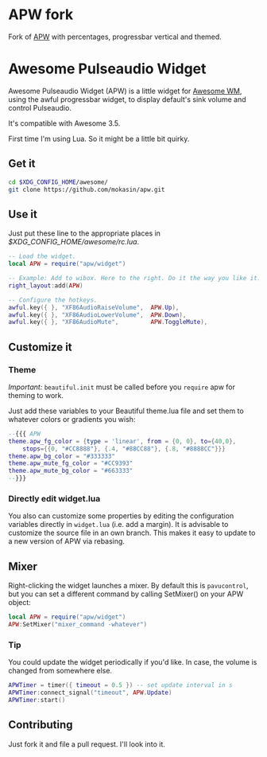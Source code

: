 APW fork
========

Fork of [APW](http://github.com/mokasin/apw) with percentages, progressbar vertical and themed.

Awesome Pulseaudio Widget
=========================

Awesome Pulseaudio Widget (APW) is a little widget for
[Awesome WM](http://awesome.naquadah.org/), using the awful progressbar widget,
to display default's sink volume and control Pulseaudio.

It's compatible with Awesome 3.5.

First time I'm using Lua. So it might be a little bit quirky.

Get it
------

```sh
cd $XDG_CONFIG_HOME/awesome/
git clone https://github.com/mokasin/apw.git
```

Use it
------

Just put these line to the appropriate places in
*$XDG_CONFIG_HOME/awesome/rc.lua*.

```lua
-- Load the widget.
local APW = require("apw/widget")

-- Example: Add to wibox. Here to the right. Do it the way you like it.
right_layout:add(APW)

-- Configure the hotkeys.
awful.key({ }, "XF86AudioRaiseVolume",  APW.Up),
awful.key({ }, "XF86AudioLowerVolume",  APW.Down),
awful.key({ }, "XF86AudioMute",         APW.ToggleMute),

```

Customize it
------------

### Theme

*Important:* `beautiful.init` must be called before you `require` apw for
theming to work.

Just add these variables to your Beautiful theme.lua file and set them
to whatever colors or gradients you wish:

```lua
--{{{ APW
theme.apw_fg_color = {type = 'linear', from = {0, 0}, to={40,0},
	stops={{0, "#CC8888"}, {.4, "#88CC88"}, {.8, "#8888CC"}}}
theme.apw_bg_color = "#333333"
theme.apw_mute_fg_color = "#CC9393"
theme.apw_mute_bg_color = "#663333"
--}}}

```

### Directly edit widget.lua

You also can customize some properties by editing the configuration variables
directly in `widget.lua` (i.e. add a margin).
It is advisable to customize the source file in an own branch. This makes it
easy to update to a new version of APW via rebasing.

Mixer
----

Right-clicking the widget launches a mixer.  By default this is `pavucontrol`,
but you can set a different command by calling SetMixer() on your APW object:

```lua
local APW = require("apw/widget")
APW:SetMixer("mixer_command -whatever")
```

### Tip
You could update the widget periodically if you'd like. In case, the volume is
changed from somewhere else.

```lua
APWTimer = timer({ timeout = 0.5 }) -- set update interval in s
APWTimer:connect_signal("timeout", APW.Update)
APWTimer:start()
```

Contributing
------------
Just fork it and file a pull request. I'll look into it.
